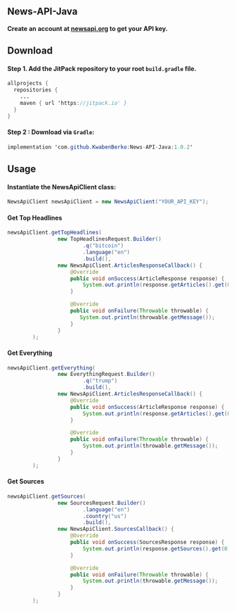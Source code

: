 ## News-API-Java

**Create an account at [newsapi.org](https://newsapi.org/) to get your API key.**


## Download

#### Step 1. Add the JitPack repository to your root ```build.gradle``` file.

``` java
allprojects {
  repositories {
    ...
    maven { url 'https://jitpack.io' }
  }
}
```

#### Step 2 : Download via ```Gradle```:

```java
implementation 'com.github.KwabenBerko:News-API-Java:1.0.2'
```


## Usage

#### Instantiate the NewsApiClient class:

``` java 
NewsApiClient newsApiClient = new NewsApiClient("YOUR_API_KEY");
```

#### Get Top Headlines

```java
newsApiClient.getTopHeadlines(
                new TopHeadlinesRequest.Builder()
                        .q("bitcoin")
                        .language("en")
                        .build(),
                new NewsApiClient.ArticlesResponseCallback() {
                    @Override
                    public void onSuccess(ArticleResponse response) {
                        System.out.println(response.getArticles().get(0).getTitle());
                    }

                    @Override
                    public void onFailure(Throwable throwable) {
                       System.out.println(throwable.getMessage());
                    }
                }
        );
```

#### Get Everything

```java
newsApiClient.getEverything(
                new EverythingRequest.Builder()
                        .q("trump")
                        .build(),
                new NewsApiClient.ArticlesResponseCallback() {
                    @Override
                    public void onSuccess(ArticleResponse response) {
                        System.out.println(response.getArticles().get(0).getTitle());
                    }

                    @Override
                    public void onFailure(Throwable throwable) {
                        System.out.println(throwable.getMessage());
                    }
                }
        );
```

#### Get Sources
```java
newsApiClient.getSources(
                new SourcesRequest.Builder()
                        .language("en")
                        .country("us")
                        .build(),
                new NewsApiClient.SourcesCallback() {
                    @Override
                    public void onSuccess(SourcesResponse response) {
                        System.out.println(response.getSources().get(0).getName());
                    }

                    @Override
                    public void onFailure(Throwable throwable) {
                        System.out.println(throwable.getMessage());
                    }
                }
        );
```




